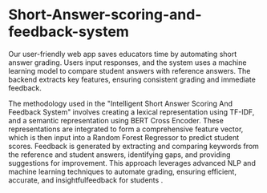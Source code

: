 # Short-Answer-scoring-and-feedback-system
Our user-friendly web app saves educators time by automating short answer grading. Users input responses, and the system uses a machine learning model to compare student answers with reference answers. The backend extracts key features, ensuring consistent grading and immediate feedback.

The methodology used in the "Intelligent Short Answer Scoring And Feedback
System" involves creating a lexical representation using TF-IDF, and a semantic
representation using BERT Cross Encoder. These representations are integrated
to form a comprehensive feature vector, which is then input into a Random
Forest Regressor to predict student scores. Feedback is generated by extracting
and comparing keywords from the reference and student answers, identifying
gaps, and providing suggestions for improvement. This approach leverages
advanced NLP and machine learning techniques to automate grading, ensuring
efficient, accurate, and insightfulfeedback for students .
